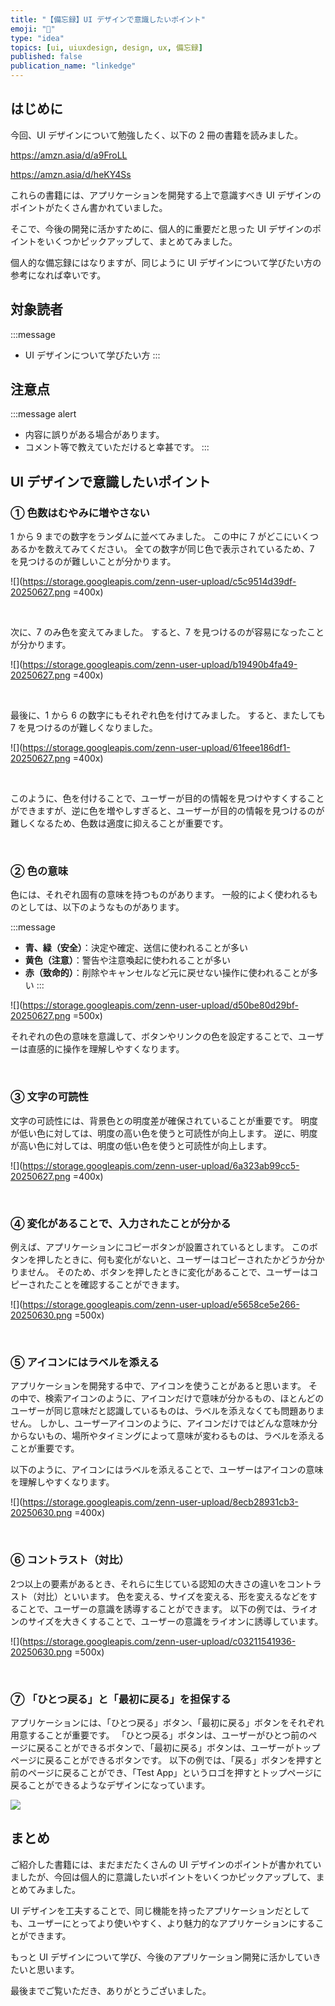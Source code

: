 ```yaml
---
title: "【備忘録】UI デザインで意識したいポイント"
emoji: "🎨"
type: "idea"
topics: [ui, uiuxdesign, design, ux, 備忘録]
published: false
publication_name: "linkedge"
---
```


## はじめに

今回、UI デザインについて勉強したく、以下の 2 冊の書籍を読みました。

https://amzn.asia/d/a9FroLL

https://amzn.asia/d/heKY4Ss

これらの書籍には、アプリケーションを開発する上で意識すべき UI デザインのポイントがたくさん書かれていました。

そこで、今後の開発に活かすために、個人的に重要だと思った UI デザインのポイントをいくつかピックアップして、まとめてみました。

個人的な備忘録にはなりますが、同じように UI デザインについて学びたい方の参考になれば幸いです。

## 対象読者

:::message
- UI デザインについて学びたい方
:::

## 注意点

:::message alert
- 内容に誤りがある場合があります。
- コメント等で教えていただけると幸甚です。
:::

## UI デザインで意識したいポイント

### ① 色数はむやみに増やさない

1 から 9 までの数字をランダムに並べてみました。
この中に 7 がどこにいくつあるかを数えてみてください。
全ての数字が同じ色で表示されているため、7 を見つけるのが難しいことが分かります。

![](https://storage.googleapis.com/zenn-user-upload/c5c9514d39df-20250627.png =400x)

<br>

次に、7 のみ色を変えてみました。
すると、7 を見つけるのが容易になったことが分かります。

![](https://storage.googleapis.com/zenn-user-upload/b19490b4fa49-20250627.png =400x)

<br>

最後に、1 から 6 の数字にもそれぞれ色を付けてみました。
すると、またしても 7 を見つけるのが難しくなりました。

![](https://storage.googleapis.com/zenn-user-upload/61feee186df1-20250627.png =400x)

<br>

このように、色を付けることで、ユーザーが目的の情報を見つけやすくすることができますが、逆に色を増やしすぎると、ユーザーが目的の情報を見つけるのが難しくなるため、色数は適度に抑えることが重要です。

<br>

### ② 色の意味

色には、それぞれ固有の意味を持つものがあります。
一般的によく使われるものとしては、以下のようなものがあります。

:::message
- **青、緑（安全）**：決定や確定、送信に使われることが多い
- **黄色（注意）**：警告や注意喚起に使われることが多い
- **赤（致命的）**：削除やキャンセルなど元に戻せない操作に使われることが多い
:::


![](https://storage.googleapis.com/zenn-user-upload/d50be80d29bf-20250627.png =500x)

それぞれの色の意味を意識して、ボタンやリンクの色を設定することで、ユーザーは直感的に操作を理解しやすくなります。

<br>

### ③ 文字の可読性

文字の可読性には、背景色との明度差が確保されていることが重要です。
明度が低い色に対しては、明度の高い色を使うと可読性が向上します。
逆に、明度が高い色に対しては、明度の低い色を使うと可読性が向上します。

![](https://storage.googleapis.com/zenn-user-upload/6a323ab99cc5-20250627.png =400x)

<br>

### ④ 変化があることで、入力されたことが分かる

例えば、アプリケーションにコピーボタンが設置されているとします。
このボタンを押したときに、何も変化がないと、ユーザーはコピーされたかどうか分かりません。
そのため、ボタンを押したときに変化があることで、ユーザーはコピーされたことを確認することができます。

![](https://storage.googleapis.com/zenn-user-upload/e5658ce5e266-20250630.png =500x)

<br>

### ⑤ アイコンにはラベルを添える

アプリケーションを開発する中で、アイコンを使うことがあると思います。
その中で、検索アイコンのように、アイコンだけで意味が分かるもの、ほとんどのユーザーが同じ意味だと認識しているものは、ラベルを添えなくても問題ありません。
しかし、ユーザーアイコンのように、アイコンだけではどんな意味か分からないもの、場所やタイミングによって意味が変わるものは、ラベルを添えることが重要です。

以下のように、アイコンにはラベルを添えることで、ユーザーはアイコンの意味を理解しやすくなります。


![](https://storage.googleapis.com/zenn-user-upload/8ecb28931cb3-20250630.png =400x)

<br>

### ⑥ コントラスト（対比）

2つ以上の要素があるとき、それらに生じている認知の大きさの違いをコントラスト（対比）といいます。
色を変える、サイズを変える、形を変えるなどをすることで、ユーザーの意識を誘導することができます。
以下の例では、ライオンのサイズを大きくすることで、ユーザーの意識をライオンに誘導しています。

![](https://storage.googleapis.com/zenn-user-upload/c03211541936-20250630.png =500x)

<br>

### ⑦ 「ひとつ戻る」と「最初に戻る」を担保する

アプリケーションには、「ひとつ戻る」ボタン、「最初に戻る」ボタンをそれぞれ用意することが重要です。
「ひとつ戻る」ボタンは、ユーザーがひとつ前のページに戻ることができるボタンで、「最初に戻る」ボタンは、ユーザーがトップページに戻ることができるボタンです。
以下の例では、「戻る」ボタンを押すと前のページに戻ることができ、「Test App」というロゴを押すとトップページに戻ることができるようなデザインになっています。

![](https://storage.googleapis.com/zenn-user-upload/1cbab977a61e-20250630.png)

## まとめ

ご紹介した書籍には、まだまだたくさんの UI デザインのポイントが書かれていましたが、今回は個人的に意識したいポイントをいくつかピックアップして、まとめてみました。

UI デザインを工夫することで、同じ機能を持ったアプリケーションだとしても、ユーザーにとってより使いやすく、より魅力的なアプリケーションにすることができます。

もっと UI デザインについて学び、今後のアプリケーション開発に活かしていきたいと思います。

最後までご覧いただき、ありがとうございました。
